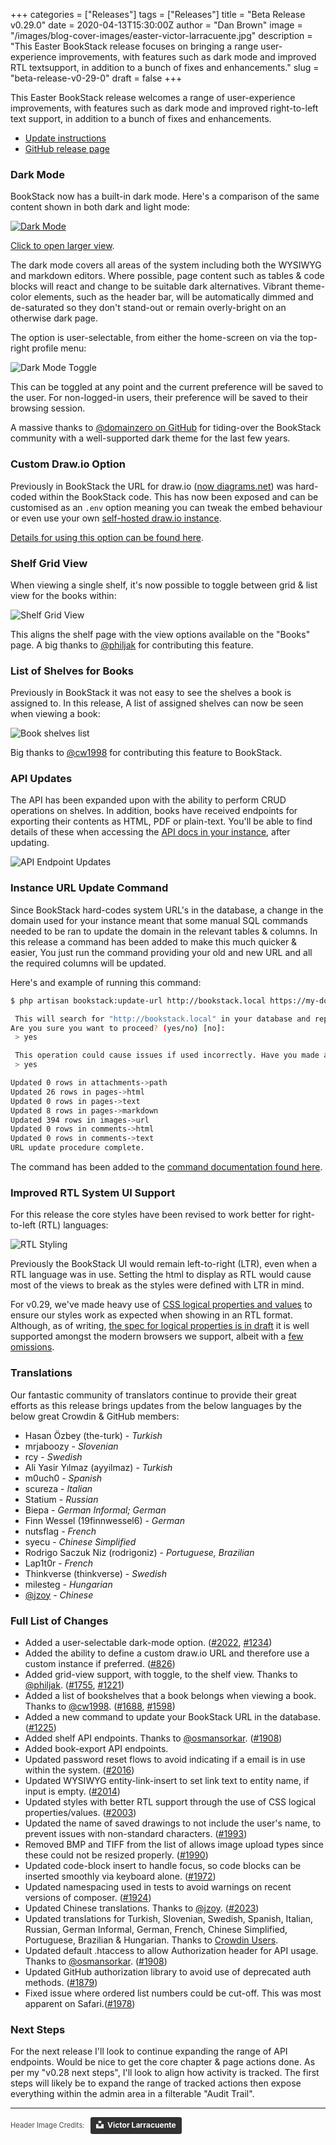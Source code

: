 +++
categories = ["Releases"]
tags = ["Releases"]
title = "Beta Release v0.29.0"
date = 2020-04-13T15:30:00Z
author = "Dan Brown"
image = "/images/blog-cover-images/easter-victor-larracuente.jpg"
description = "This Easter BookStack release focuses on bringing a range user-experience improvements, with features such as dark mode and improved RTL textsupport, in addition to a bunch of fixes and enhancements."
slug = "beta-release-v0-29-0"
draft = false
+++

This Easter BookStack release welcomes a range of user-experience improvements, with 
features such as dark mode and improved right-to-left text support, in addition to a bunch
of fixes and enhancements. 

* [Update instructions](https://www.bookstackapp.com/docs/admin/updates)
* [GitHub release page](https://github.com/BookStackApp/BookStack/releases/tag/v0.29.0)


### Dark Mode

BookStack now has a built-in dark mode. Here's a comparison of the same content shown in both dark and light mode:

[![Dark Mode](/images/2020/04/bookstack-dark-mode.png)](/images/2020/04/bookstack-dark-mode.png)

[Click to open larger view](/images/2020/04/bookstack-dark-mode.png).

The dark mode covers all areas of the system including both the WYSIWYG and markdown editors. 
Where possible, page content such as tables & code blocks will react and change to be suitable dark alternatives.
Vibrant theme-color elements, such as the header bar, will be automatically dimmed and de-saturated 
so they don't stand-out or remain overly-bright on an otherwise dark page.

The option is user-selectable, from either the home-screen on via the top-right profile menu:


![Dark Mode Toggle](/images/2020/04/bookstack-dark-mode-toggle.png)

This can be toggled at any point and the current preference will be saved to the user.
For non-logged-in users, their preference will be saved to their browsing session.

A massive thanks to [@domainzero on GitHub](https://github.com/domainzero) for tiding-over the BookStack
community with a well-supported dark theme for the last few years.


### Custom Draw.io Option

Previously in BookStack the URL for draw.io ([now diagrams.net](https://www.diagrams.net/blog/move-diagrams-net)) 
was hard-coded within the BookStack code. This has now been exposed and can be customised as an `.env` option
meaning you can tweak the embed behaviour or even use your own [self-hosted draw.io instance](https://github.com/jgraph/drawio).

[Details for using this option can be found here](/docs/admin/other-config/#custom-drawio-url).

### Shelf Grid View

When viewing a single shelf, it's now possible to toggle between grid & list view
for the books within:

![Shelf Grid View](/images/2020/04/bookstack-shelf-grid.png)

This aligns the shelf page with the view options available on the "Books" page.
A big thanks to [@philjak](https://github.com/BookStackApp/BookStack/pull/1755) for contributing 
this feature.

### List of Shelves for Books

Previously in BookStack it was not easy to see the shelves a book is assigned to. 
In this release, A list of assigned shelves can now be seen when viewing a book:

![Book shelves list](/images/2020/04/bookstack-book-shelves-list.png)

Big thanks to [@cw1998](https://github.com/BookStackApp/BookStack/pull/1688) for contributing
this feature to BookStack.


### API Updates

The API has been expanded upon with the ability to perform CRUD operations on shelves.
In addition, books have received endpoints for exporting their contents as HTML, PDF or plain-text.
You'll be able to find details of these when accessing the [API docs in your instance](/docs/admin/hacking-bookstack/#bookstack-api), after updating.

![API Endpoint Updates](/images/2020/04/bookstack-api-endpoints.png)

### Instance URL Update Command

Since BookStack hard-codes system URL's in the database, a change in the domain 
used for your instance meant that some manual SQL commands needed to be ran to 
update the domain in the relevant tables & columns. In this release a command
has been added to make this much quicker & easier, You just run the command providing 
your old and new URL and all the required columns will be updated.

Here's and example of running this command:

```bash
$ php artisan bookstack:update-url http://bookstack.local https://my-docs.com    

 This will search for "http://bookstack.local" in your database and replace it with  "https://my-docs.com".
Are you sure you want to proceed? (yes/no) [no]:
 > yes

 This operation could cause issues if used incorrectly. Have you made a backup of your existing database? (yes/no) [no]:
 > yes

Updated 0 rows in attachments->path
Updated 26 rows in pages->html
Updated 0 rows in pages->text
Updated 8 rows in pages->markdown
Updated 394 rows in images->url
Updated 0 rows in comments->html
Updated 0 rows in comments->text
URL update procedure complete.
```

The command has been added to the [command documentation found here](/docs/admin/commands/).


### Improved RTL System UI Support

For this release the core styles have been revised to work better for right-to-left (RTL) languages:

![RTL Styling](/images/2020/04/bookstack-rtl.png)

Previously the BookStack UI would remain left-to-right (LTR), even when a RTL language was in use.
Setting the html to display as RTL would cause most of the views to break as the styles were defined with LTR
in mind. 

For v0.29, we've made heavy use of [CSS logical properties and values](https://developer.mozilla.org/en-US/docs/Web/CSS/CSS_Logical_Properties)
to ensure our styles work as expected when showing in an RTL format. Although, as of writing, [the spec for logical properties is in draft](https://drafts.csswg.org/css-logical/) it is well supported amongst the modern browsers we support, albeit with a [few omissions](https://bugs.chromium.org/p/chromium/issues/detail?id=1050751).

### Translations

Our fantastic community of translators continue to provide their great efforts as this release brings updates
from the below languages by the below great Crowdin & GitHub members:

* Hasan Özbey (the-turk) - *Turkish*
* mrjaboozy - *Slovenian*
* rcy - *Swedish*
* Ali Yasir Yılmaz (ayyilmaz) - *Turkish*
* m0uch0 - *Spanish*
* scureza - *Italian*
* Statium - *Russian*
* Biepa - *German Informal; German*
* Finn Wessel (19finnwessel6) - *German*
* nutsflag - *French*
* syecu - *Chinese Simplified*
* Rodrigo Saczuk Niz (rodrigoniz) - *Portuguese, Brazilian*
* Lap1t0r - *French*
* Thinkverse (thinkverse) - *Swedish*
* milesteg - *Hungarian*
* [@jzoy](https://github.com/BookStackApp/BookStack/pull/2023) - *Chinese*

### Full List of Changes

* Added a user-selectable dark-mode option. ([#2022](https://github.com/BookStackApp/BookStack/pull/2022), [#1234](https://github.com/BookStackApp/BookStack/issues/1234))
* Added the ability to define a custom draw.io URL and therefore use a custom instance if preferred. ([#826](https://github.com/BookStackApp/BookStack/issues/826))
* Added grid-view support, with toggle, to the shelf view. Thanks to [@philjak](https://github.com/BookStackApp/BookStack/pull/1755). ([#1755](https://github.com/BookStackApp/BookStack/pull/1755), [#1221](https://github.com/BookStackApp/BookStack/issues/1221))
* Added a list of bookshelves that a book belongs when viewing a book. Thanks to [@cw1998](https://github.com/BookStackApp/BookStack/pull/1688). ([#1688](https://github.com/BookStackApp/BookStack/pull/1688), [#1598](https://github.com/BookStackApp/BookStack/issues/1598))
* Added a new command to update your BookStack URL in the database. ([#1225](https://github.com/BookStackApp/BookStack/issues/1225))
* Added shelf API endpoints. Thanks to [@osmansorkar](https://github.com/BookStackApp/BookStack/pull/1908). ([#1908](https://github.com/BookStackApp/BookStack/pull/1908))
* Added book-export API endpoints.
* Updated password reset flows to avoid indicating if a email is in use within the system. ([#2016](https://github.com/BookStackApp/BookStack/issues/2016))
* Updated WYSIWYG entity-link-insert to set link text to entity name, if input is empty. ([#2014](https://github.com/BookStackApp/BookStack/issues/2014))
* Updated styles with better RTL support through the use of CSS logical properties/values. ([#2003](https://github.com/BookStackApp/BookStack/pull/2003))
* Updated the name of saved drawings to not include the user's name, to prevent issues with non-standard characters. ([#1993](https://github.com/BookStackApp/BookStack/issues/1993))
* Removed BMP and TIFF from the list of allows image upload types since these could not be resized properly. ([#1990](https://github.com/BookStackApp/BookStack/issues/1990))
* Updated code-block insert to handle focus, so code blocks can be inserted smoothly via keyboard alone. ([#1972](https://github.com/BookStackApp/BookStack/issues/1972))
* Updated namespacing used in tests to avoid warnings on recent versions of composer. ([#1924](https://github.com/BookStackApp/BookStack/issues/1924))
* Updated Chinese translations. Thanks to [@jzoy](https://github.com/BookStackApp/BookStack/pull/2023). ([#2023](https://github.com/BookStackApp/BookStack/pull/2023))
* Updated translations for Turkish, Slovenian, Swedish, Spanish, Italian, Russian, German Informal, German, French, Chinese Simplified, Portuguese, Brazilian & Hungarian. Thanks to [Crowdin Users](https://github.com/BookStackApp/BookStack/blob/master/.github/translators.txt).
* Updated default .htaccess to allow Authorization header for API usage. Thanks to [@osmansorkar](https://github.com/BookStackApp/BookStack/pull/1908). ([#1908](https://github.com/BookStackApp/BookStack/pull/1908))
* Updated GitHub authorization library to avoid use of deprecated auth methods. ([#1879](https://github.com/BookStackApp/BookStack/issues/1879))
* Fixed issue where ordered list numbers could be cut-off. This was most apparent on Safari.([#1978](https://github.com/BookStackApp/BookStack/issues/1978))


### Next Steps

For the next release I'll look to continue expanding the range of API endpoints. Would be nice to get the core chapter & page actions done.
As per my "v0.28 next steps", I'll look to align how activity is tracked. The first steps will likely be to expand the range of
tracked actions then expose everything within the admin area in a filterable "Audit Trail".

----

<span style="font-size: 0.8em;opacity:0.8;">Header Image Credits: &nbsp; <a style="background-color:black;color:white;text-decoration:none;padding:4px 6px;font-family:-apple-system, BlinkMacSystemFont, &quot;San Francisco&quot;, &quot;Helvetica Neue&quot;, Helvetica, Ubuntu, Roboto, Noto, &quot;Segoe UI&quot;, Arial, sans-serif;font-size:12px;font-weight:bold;line-height:1.2;display:inline-block;border-radius:3px" href="https://unsplash.com/@victorbrd?utm_medium=referral&amp;utm_campaign=photographer-credit&amp;utm_content=creditBadge" target="_blank" rel="noopener noreferrer" title="Download free do whatever you want high-resolution photos from Victor Larracuente"><span style="display:inline-block;padding:2px 3px"><svg xmlns="http://www.w3.org/2000/svg" style="height:12px;width:auto;position:relative;vertical-align:middle;top:-2px;fill:white" viewBox="0 0 32 32"><title>unsplash-logo</title><path d="M10 9V0h12v9H10zm12 5h10v18H0V14h10v9h12v-9z"></path></svg></span><span style="display:inline-block;padding:2px 3px">Victor Larracuente</span></a></span>
